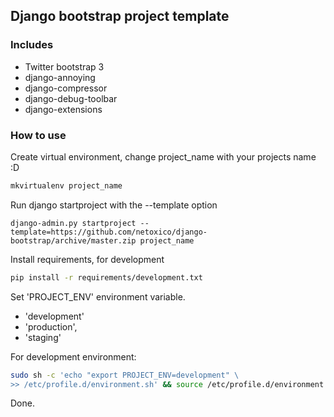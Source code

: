 ## Django bootstrap project template
### Includes
* Twitter bootstrap 3
* django-annoying
* django-compressor
* django-debug-toolbar
* django-extensions

### How to use
Create virtual environment, change project_name with your projects name :D
```sh
mkvirtualenv project_name
```

Run django startproject with the --template option
```
django-admin.py startproject --template=https://github.com/netoxico/django-bootstrap/archive/master.zip project_name
```

Install requirements, for development
```sh
pip install -r requirements/development.txt
```

Set 'PROJECT_ENV' environment variable.
* 'development'
* 'production',
* 'staging'

For development environment:
```sh
sudo sh -c 'echo "export PROJECT_ENV=development" \
>> /etc/profile.d/environment.sh' && source /etc/profile.d/environment.sh
```
Done.
